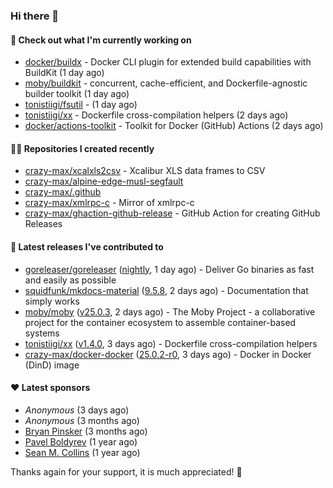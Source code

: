 ### Hi there 👋

#### 👷 Check out what I'm currently working on

- [docker/buildx](https://github.com/docker/buildx) - Docker CLI plugin for extended build capabilities with BuildKit (1 day ago)
- [moby/buildkit](https://github.com/moby/buildkit) - concurrent, cache-efficient, and Dockerfile-agnostic builder toolkit (1 day ago)
- [tonistiigi/fsutil](https://github.com/tonistiigi/fsutil) -  (1 day ago)
- [tonistiigi/xx](https://github.com/tonistiigi/xx) - Dockerfile cross-compilation helpers (2 days ago)
- [docker/actions-toolkit](https://github.com/docker/actions-toolkit) - Toolkit for Docker (GitHub) Actions (2 days ago)

#### 👨‍💻 Repositories I created recently

- [crazy-max/xcalxls2csv](https://github.com/crazy-max/xcalxls2csv) - Xcalibur XLS data frames to CSV
- [crazy-max/alpine-edge-musl-segfault](https://github.com/crazy-max/alpine-edge-musl-segfault)
- [crazy-max/.github](https://github.com/crazy-max/.github)
- [crazy-max/xmlrpc-c](https://github.com/crazy-max/xmlrpc-c) - Mirror of xmlrpc-c
- [crazy-max/ghaction-github-release](https://github.com/crazy-max/ghaction-github-release) - GitHub Action for creating GitHub Releases

#### 🚀 Latest releases I've contributed to

- [goreleaser/goreleaser](https://github.com/goreleaser/goreleaser) ([nightly](https://github.com/goreleaser/goreleaser/releases/tag/nightly), 1 day ago) - Deliver Go binaries as fast and easily as possible
- [squidfunk/mkdocs-material](https://github.com/squidfunk/mkdocs-material) ([9.5.8](https://github.com/squidfunk/mkdocs-material/releases/tag/9.5.8), 2 days ago) - Documentation that simply works
- [moby/moby](https://github.com/moby/moby) ([v25.0.3](https://github.com/moby/moby/releases/tag/v25.0.3), 2 days ago) - The Moby Project - a collaborative project for the container ecosystem to assemble container-based systems
- [tonistiigi/xx](https://github.com/tonistiigi/xx) ([v1.4.0](https://github.com/tonistiigi/xx/releases/tag/v1.4.0), 3 days ago) - Dockerfile cross-compilation helpers
- [crazy-max/docker-docker](https://github.com/crazy-max/docker-docker) ([25.0.2-r0](https://github.com/crazy-max/docker-docker/releases/tag/25.0.2-r0), 3 days ago) - Docker in Docker (DinD) image

#### ❤️ Latest sponsors
- _Anonymous_ (3 days ago)
- _Anonymous_ (3 months ago)
- [Bryan Pinsker](https://github.com/BryanPinsker) (3 months ago)
- [Pavel Boldyrev](https://github.com/bpg) (1 year ago)
- [Sean M. Collins](https://github.com/sc68cal) (1 year ago)

Thanks again for your support, it is much appreciated! 🙏
